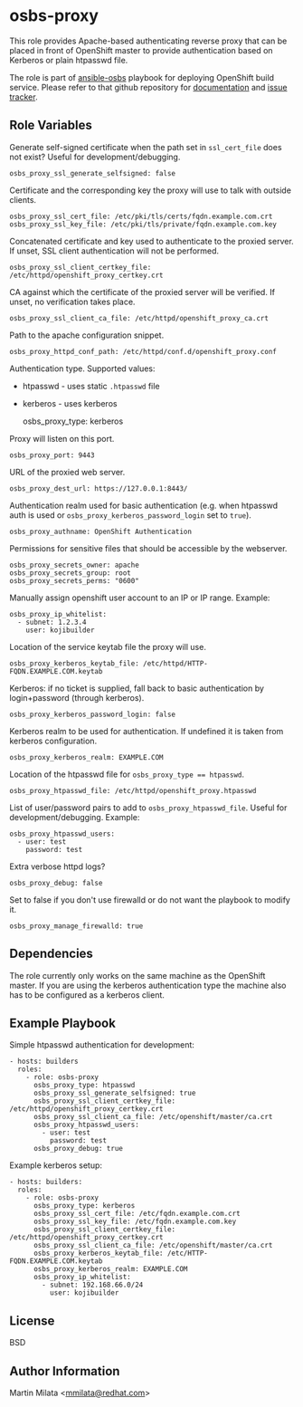 osbs-proxy
==========

This role provides Apache-based authenticating reverse proxy that can be placed
in front of OpenShift master to provide authentication based on Kerberos or
plain htpasswd file.

The role is part of
[ansible-osbs](https://github.com/projectatomic/ansible-osbs/) playbook for
deploying OpenShift build service. Please refer to that github repository for
[documentation](https://github.com/projectatomic/ansible-osbs/blob/master/README.md)
and [issue tracker](https://github.com/projectatomic/ansible-osbs/issues).

Role Variables
--------------

Generate self-signed certificate when the path set in `ssl_cert_file` does not
exist? Useful for development/debugging.

    osbs_proxy_ssl_generate_selfsigned: false

Certificate and the corresponding key the proxy will use to talk with outside
clients.

    osbs_proxy_ssl_cert_file: /etc/pki/tls/certs/fqdn.example.com.crt
    osbs_proxy_ssl_key_file: /etc/pki/tls/private/fqdn.example.com.key

Concatenated certificate and key used to authenticate to the proxied server.  If
unset, SSL client authentication will not be performed.

    osbs_proxy_ssl_client_certkey_file: /etc/httpd/openshift_proxy_certkey.crt

CA against which the certificate of the proxied server will be verified. If
unset, no verification takes place.

    osbs_proxy_ssl_client_ca_file: /etc/httpd/openshift_proxy_ca.crt

Path to the apache configuration snippet.

    osbs_proxy_httpd_conf_path: /etc/httpd/conf.d/openshift_proxy.conf

Authentication type. Supported values:
* htpasswd - uses static `.htpasswd` file
* kerberos - uses kerberos

    osbs_proxy_type: kerberos

Proxy will listen on this port.

    osbs_proxy_port: 9443

URL of the proxied web server.

    osbs_proxy_dest_url: https://127.0.0.1:8443/

Authentication realm used for basic authentication (e.g. when htpasswd auth is
used or `osbs_proxy_kerberos_password_login` set to `true`).

    osbs_proxy_authname: OpenShift Authentication

Permissions for sensitive files that should be accessible by the webserver.

    osbs_proxy_secrets_owner: apache
    osbs_proxy_secrets_group: root
    osbs_proxy_secrets_perms: "0600"

Manually assign openshift user account to an IP or IP range. Example:

    osbs_proxy_ip_whitelist:
      - subnet: 1.2.3.4
        user: kojibuilder

Location of the service keytab file the proxy will use.

    osbs_proxy_kerberos_keytab_file: /etc/httpd/HTTP-FQDN.EXAMPLE.COM.keytab

Kerberos: if no ticket is supplied, fall back to basic authentication by login+password
(through kerberos).

    osbs_proxy_kerberos_password_login: false

Kerberos realm to be used for authentication. If undefined it is taken from
kerberos configuration.

    osbs_proxy_kerberos_realm: EXAMPLE.COM

Location of the htpasswd file for `osbs_proxy_type == htpasswd`.

    osbs_proxy_htpasswd_file: /etc/httpd/openshift_proxy.htpasswd

List of user/password pairs to add to `osbs_proxy_htpasswd_file`. Useful for
development/debugging. Example:

    osbs_proxy_htpasswd_users:
      - user: test
        password: test

Extra verbose httpd logs?

    osbs_proxy_debug: false

Set to false if you don't use firewalld or do not want the playbook to modify it.

    osbs_proxy_manage_firewalld: true

Dependencies
------------

The role currently only works on the same machine as the OpenShift master. If
you are using the kerberos authentication type the machine also has to be
configured as a kerberos client.

Example Playbook
----------------

Simple htpasswd authentication for development:

    - hosts: builders
      roles:
        - role: osbs-proxy
          osbs_proxy_type: htpasswd
          osbs_proxy_ssl_generate_selfsigned: true
          osbs_proxy_ssl_client_certkey_file: /etc/httpd/openshift_proxy_certkey.crt
          osbs_proxy_ssl_client_ca_file: /etc/openshift/master/ca.crt
          osbs_proxy_htpasswd_users:
            - user: test
              password: test
          osbs_proxy_debug: true

Example kerberos setup:

    - hosts: builders:
      roles:
        - role: osbs-proxy
          osbs_proxy_type: kerberos
          osbs_proxy_ssl_cert_file: /etc/fqdn.example.com.crt
          osbs_proxy_ssl_key_file: /etc/fqdn.example.com.key
          osbs_proxy_ssl_client_certkey_file: /etc/httpd/openshift_proxy_certkey.crt
          osbs_proxy_ssl_client_ca_file: /etc/openshift/master/ca.crt
          osbs_proxy_kerberos_keytab_file: /etc/HTTP-FQDN.EXAMPLE.COM.keytab
          osbs_proxy_kerberos_realm: EXAMPLE.COM
          osbs_proxy_ip_whitelist:
            - subnet: 192.168.66.0/24
              user: kojibuilder

License
-------

BSD

Author Information
------------------

Martin Milata &lt;mmilata@redhat.com&gt;

